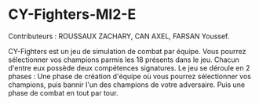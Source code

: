 # CY-Fighters-MI2-E

Contributeurs : ROUSSAUX ZACHARY, CAN AXEL, FARSAN Youssef.

CY-Fighters est un jeu de simulation de combat par équipe. Vous pourrez sélectionner vos champions parmis les 18 présents dans le jeu. Chacun d'entre eux possède deux compétences signatures.
Le jeu se déroule en 2 phases :
Une phase de création d'équipe où vous pourrez sélectionner vos champions, puis bannir l'un des champions de votre adversaire.
Puis une phase de combat en tout par tour.
